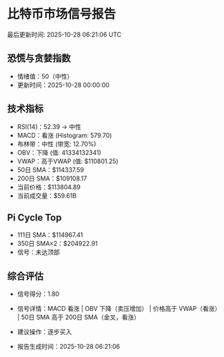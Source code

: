 # 比特币市场信号报告

最后更新时间: 2025-10-28 06:21:06 UTC

## 恐慌与贪婪指数
- 情绪值：50（中性）
- 更新时间：2025-10-28 00:00:00

## 技术指标
- RSI(14)：52.39 → 中性
- MACD：看涨 (Histogram: 579.70)
- 布林带：中性 (带宽: 12.70%)
- OBV：下降 (值: 41334132341)
- VWAP：高于VWAP (值: $110801.25)
- 50日 SMA：$114337.59
- 200日 SMA：$109108.17
- 当前价格：$113804.89
- 当前成交量：$59.61B

## Pi Cycle Top
- 111日 SMA：$114967.41
- 350日 SMA×2：$204922.91
- 信号：未达顶部

## 综合评估
- 信号得分：1.80
- 信号详情：MACD 看涨 | OBV 下降（卖压增加） | 价格高于 VWAP（看涨） | 50日 SMA 高于 200日 SMA（金叉，看涨）
- 建议操作：逐步买入

- 报告生成时间：2025-10-28 06:21:06